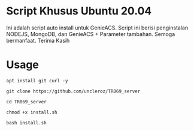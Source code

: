 # Script Khusus Ubuntu 20.04
Ini adalah script auto install untuk GenieACS. Script ini berisi penginstalan NODEJS, MongoDB, dan GenieACS + Parameter tambahan.
Semoga bermanfaat.
Terima Kasih
# Usage
```
apt install git curl -y
```
```
git clone https://github.com/uncleroz/TR069_server
```
```
cd TR069_server
```
```
chmod +x install.sh
```
```
bash install.sh
```
